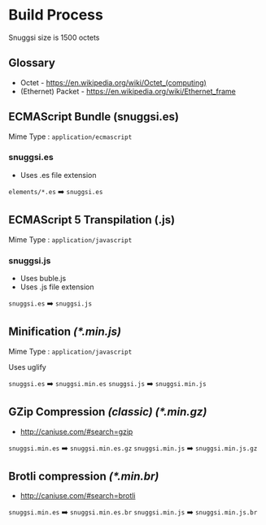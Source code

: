 # Build Process

Snuggsi size is 1500 octets

## Glossary
  - Octet - https://en.wikipedia.org/wiki/Octet_(computing)
  - (Ethernet) Packet - https://en.wikipedia.org/wiki/Ethernet_frame

## ECMAScript Bundle (snuggsi.es)
Mime Type : `application/ecmascript`

### snuggsi.es
  - Uses .es file extension

`elements/*.es` ➡️  `snuggsi.es`


## ECMAScript 5 Transpilation (.js)
Mime Type : `application/javascript`

### snuggsi.js
  - Uses buble.js
  - Uses .js file extension

`snuggsi.es` ➡️  `snuggsi.js`


## Minification _(*.min.js)_
Mime Type : `application/javascript`

Uses uglify

`snuggsi.es` ➡️  `snuggsi.min.es`
`snuggsi.js` ➡️  `snuggsi.min.js`


## GZip Compression _(classic)_ _(*.min.gz)_
  - http://caniuse.com/#search=gzip

`snuggsi.min.es` ➡️  `snuggsi.min.es.gz`
`snuggsi.min.js` ➡️  `snuggsi.min.js.gz`


## Brotli compression _(*.min.br)_
  - http://caniuse.com/#search=brotli

`snuggsi.min.es` ➡️  `snuggsi.min.es.br`
`snuggsi.min.js` ➡️  `snuggsi.min.js.br`


